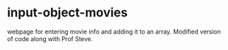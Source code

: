 # input-object-movies
webpage for entering movie info and adding it to an array. Modified version of code along with Prof Steve. 
